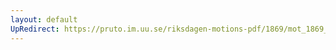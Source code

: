 ```yaml
---
layout: default
UpRedirect: https://pruto.im.uu.se/riksdagen-motions-pdf/1869/mot_1869__ak__115/mot_1869__ak__115-003.pdf
---
```

